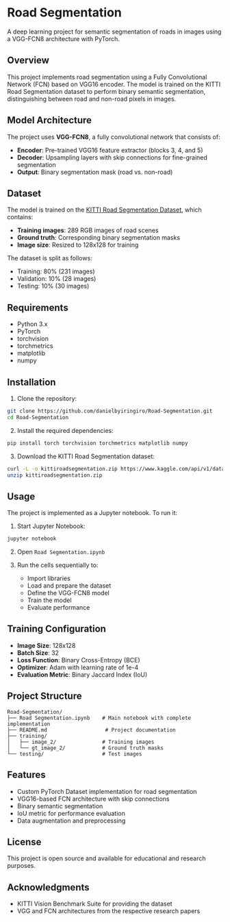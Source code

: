 # Road Segmentation

A deep learning project for semantic segmentation of roads in images using a VGG-FCN8 architecture with PyTorch.

## Overview

This project implements road segmentation using a Fully Convolutional Network (FCN) based on VGG16 encoder. The model is trained on the KITTI Road Segmentation dataset to perform binary semantic segmentation, distinguishing between road and non-road pixels in images.

## Model Architecture

The project uses **VGG-FCN8**, a fully convolutional network that consists of:

- **Encoder**: Pre-trained VGG16 feature extractor (blocks 3, 4, and 5)
- **Decoder**: Upsampling layers with skip connections for fine-grained segmentation
- **Output**: Binary segmentation mask (road vs. non-road)

## Dataset

The model is trained on the [KITTI Road Segmentation Dataset](https://www.kaggle.com/datasets/sakshaymahna/kittiroadsegmentation), which contains:

- **Training images**: 289 RGB images of road scenes
- **Ground truth**: Corresponding binary segmentation masks
- **Image size**: Resized to 128x128 for training

The dataset is split as follows:
- Training: 80% (231 images)
- Validation: 10% (28 images)  
- Testing: 10% (30 images)

## Requirements

- Python 3.x
- PyTorch
- torchvision
- torchmetrics
- matplotlib
- numpy

## Installation

1. Clone the repository:
```bash
git clone https://github.com/danielbyiringiro/Road-Segmentation.git
cd Road-Segmentation
```

2. Install the required dependencies:
```bash
pip install torch torchvision torchmetrics matplotlib numpy
```

3. Download the KITTI Road Segmentation dataset:
```bash
curl -L -o kittiroadsegmentation.zip https://www.kaggle.com/api/v1/datasets/download/sakshaymahna/kittiroadsegmentation
unzip kittiroadsegmentation.zip
```

## Usage

The project is implemented as a Jupyter notebook. To run it:

1. Start Jupyter Notebook:
```bash
jupyter notebook
```

2. Open `Road Segmentation.ipynb`

3. Run the cells sequentially to:
   - Import libraries
   - Load and prepare the dataset
   - Define the VGG-FCN8 model
   - Train the model
   - Evaluate performance

## Training Configuration

- **Image Size**: 128x128
- **Batch Size**: 32
- **Loss Function**: Binary Cross-Entropy (BCE)
- **Optimizer**: Adam with learning rate of 1e-4
- **Evaluation Metric**: Binary Jaccard Index (IoU)

## Project Structure

```
Road-Segmentation/
├── Road Segmentation.ipynb    # Main notebook with complete implementation
├── README.md                   # Project documentation
├── training/
│   ├── image_2/               # Training images
│   └── gt_image_2/            # Ground truth masks
└── testing/                   # Test images
```

## Features

- Custom PyTorch Dataset implementation for road segmentation
- VGG16-based FCN architecture with skip connections
- Binary semantic segmentation
- IoU metric for performance evaluation
- Data augmentation and preprocessing

## License

This project is open source and available for educational and research purposes.

## Acknowledgments

- KITTI Vision Benchmark Suite for providing the dataset
- VGG and FCN architectures from the respective research papers
